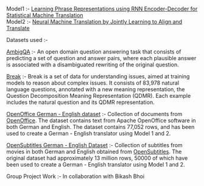 Model1 :- [Learning Phrase Representations using RNN Encoder-Decoder for Statistical Machine Translation](https://arxiv.org/abs/1406.1078)  
Model2 :- [Neural Machine Translation by Jointly Learning to Align and Translate](https://arxiv.org/abs/1409.0473)


Datasets used :- 

[AmbigQA](https://nlp.cs.washington.edu/ambigqa/) :- An open domain question answering task that consists of predicting a set of question and answer pairs, where each plausible answer is associated with a disambiguated rewriting of the original question. 

[Break](https://allenai.github.io/Break/) :- Break is a set of data for understanding issues, aimed at training models to reason about complex issues. It consists of 83,978 natural language questions, annotated with a new meaning representation, the Question Decomposition Meaning Representation (QDMR). Each example includes the natural question and its QDMR representation.

[OpenOffice German - English dataset](http://opus.nlpl.eu/download.php?f=OpenOffice/v3/xml/de-en_GB.xml.gz) :- Collection of documents from [OpenOffice](http://www.openoffice.org/). The dataset contains text from Apache OpenOffice software in both German and English. The dataset contains 77,052 rows, and has been used to create a German - English translator using Model 1 and 2. 

[OpenSubtitles German - English Dataset](http://opus.nlpl.eu/download.php?f=OpenSubtitles/v2016/xml/de-en.xml.gz) :- Collection of subtitles from movies in both German and English obtained from [OpenSubtitles](http://www.opensubtitles.org/). The original dataset had approximately 13 million rows, 50000 of which have been used to create a German - English translator using Model 1 and 2. 

Group Project Work :- In collaboration with Bikash Bhoi